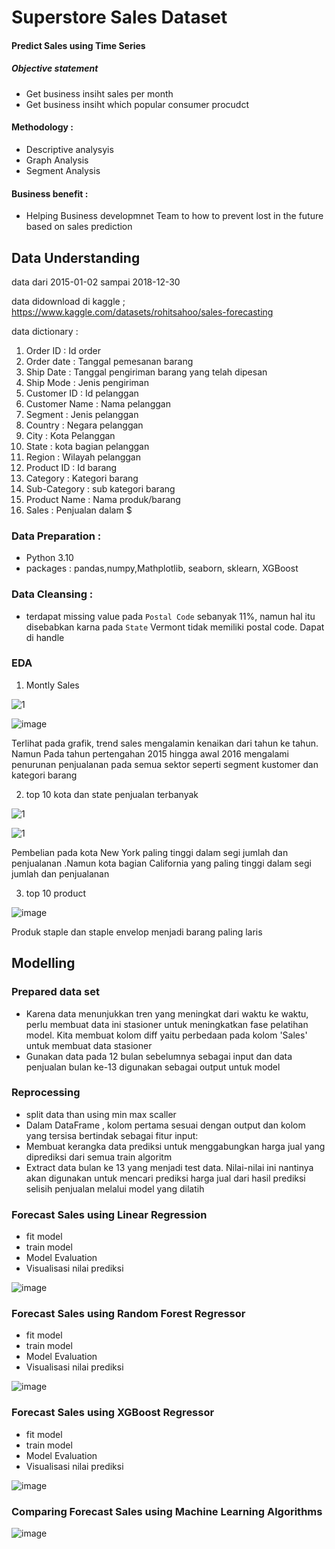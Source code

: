 # Superstore Sales Dataset
#### Predict Sales using Time Series

##### Objective statement
* Get business insiht sales per month
* Get business insiht which popular consumer procudct 

#### Methodology :
* Descriptive analysyis
* Graph Analysis
* Segment Analysis

#### Business benefit :
* Helping Business developmnet Team to how to prevent lost in the future based on sales prediction


## Data Understanding
data dari 2015-01-02 sampai 2018-12-30

data didownload di kaggle ; https://www.kaggle.com/datasets/rohitsahoo/sales-forecasting

data dictionary :

 1. Order ID : Id order 
 2. Order date : Tanggal pemesanan barang
 3. Ship Date : Tanggal pengiriman barang yang telah dipesan
 4. Ship Mode : Jenis pengiriman
 5. Customer ID : Id pelanggan
 6. Customer Name : Nama pelanggan
 7. Segment : Jenis pelanggan
 8. Country : Negara pelanggan
 9. City : Kota Pelanggan
 10. State : kota bagian pelanggan
 11. Region : Wilayah pelanggan
 12. Product ID : Id barang
 13. Category : Kategori barang
 14. Sub-Category : sub kategori barang
 15. Product Name : Nama produk/barang
 16. Sales : Penjualan dalam $


### Data Preparation :
* Python 3.10
* packages : pandas,numpy,Mathplotlib, seaborn, sklearn, XGBoost

### Data Cleansing :
* terdapat missing value pada `Postal Code` sebanyak 11%, namun hal itu disebabkan karna pada `State` Vermont tidak memiliki postal code. Dapat di handle

### EDA
1. Montly Sales


![1](https://user-images.githubusercontent.com/97732456/195076592-eec22234-e48e-4946-9e87-ee4f3d986447.png)

![image](https://user-images.githubusercontent.com/97732456/195078438-d612de55-67de-49b1-9b72-9be78d52ea5d.png)


Terlihat pada grafik, trend sales mengalamin kenaikan dari tahun ke tahun. Namun Pada tahun pertengahan 2015 hingga awal 2016 mengalami penurunan penjualanan pada semua sektor seperti segment kustomer dan kategori barang

2. top 10 kota dan state penjualan terbanyak


![1](https://user-images.githubusercontent.com/97732456/195077588-e2fb613d-1fa1-45d5-856c-6392dbb401a3.png)

![1](https://user-images.githubusercontent.com/97732456/195078053-b0360e06-76f1-4de7-89dd-75e491317318.png)


Pembelian pada kota New York paling tinggi dalam segi jumlah dan penjualanan .Namun kota bagian California yang paling tinggi dalam segi jumlah dan penjualanan

3. top 10 product 


![image](https://user-images.githubusercontent.com/97732456/195078246-cc027d62-472a-418b-9ee5-fa08007fa7a2.png)


Produk staple dan staple envelop menjadi barang paling laris

## Modelling
### Prepared data set
* Karena data menunjukkan tren yang meningkat dari waktu ke waktu,  perlu membuat data ini stasioner untuk meningkatkan fase pelatihan model.
Kita membuat kolom diff yaitu perbedaan pada kolom 'Sales' untuk membuat data stasioner
* Gunakan data pada 12 bulan sebelumnya sebagai input dan data penjualan bulan ke-13 digunakan sebagai output untuk model

### Reprocessing
* split data than using min max scaller
* Dalam DataFrame , kolom pertama sesuai dengan output dan kolom yang tersisa bertindak sebagai fitur input:
* Membuat kerangka data prediksi untuk menggabungkan harga jual yang diprediksi dari semua train algoritm 
* Extract data bulan ke 13  yang menjadi test data. Nilai-nilai ini nantinya akan digunakan untuk mencari prediksi harga jual dari hasil prediksi selisih penjualan melalui model yang dilatih

### Forecast Sales using Linear Regression
* fit model
* train model
* Model Evaluation
* Visualisasi nilai prediksi


![image](https://user-images.githubusercontent.com/97732456/195079838-696949c1-175b-4093-9bc4-41cd49a61f62.png)


### Forecast Sales using Random Forest Regressor
* fit model
* train model
* Model Evaluation
* Visualisasi nilai prediksi


![image](https://user-images.githubusercontent.com/97732456/195080165-47335ded-06f5-477c-8058-ebc1e4281ce1.png)



### Forecast Sales using XGBoost Regressor
* fit model
* train model
* Model Evaluation
* Visualisasi nilai prediksi


![image](https://user-images.githubusercontent.com/97732456/195080288-64993a26-10cf-4069-af3e-0ade79946483.png)


### Comparing Forecast Sales using Machine Learning Algorithms


![image](https://user-images.githubusercontent.com/97732456/195083274-bb8516e6-d7d7-4b9b-b51c-29a43aa42fea.png)
